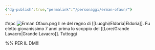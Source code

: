 ```yaml
---
{"dg-publish":true,"permalink":"/personaggi/erman-ofaun/"}
---
```


#npc 
![Erman Ofaun.png](/img/user/Images/Erman%20Ofaun.png)
Il re del regno di [[Luoghi/Eldoria\|Eldoria]]. Fu eletto giovanissimo 7 anni prima lo scoppio del [[Lore/Grande Lavacro\|Grande Lavacro]]. Tuttoggi 


%% PER IL DM!!! 
